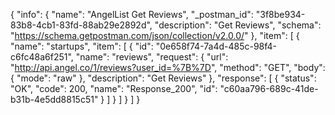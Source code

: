 {
  "info": {
    "name": "AngelList Get Reviews",
    "_postman_id": "3f8be934-83b8-4cb1-83fd-88ab29e2892d",
    "description": "Get Reviews",
    "schema": "https://schema.getpostman.com/json/collection/v2.0.0/"
  },
  "item": [
    {
      "name": "startups",
      "item": [
        {
          "id": "0e658f74-7a4d-485c-98f4-c6fc48a6f251",
          "name": "reviews",
          "request": {
            "url": "http://api.angel.co/1/reviews?user_id=%7B%7D",
            "method": "GET",
            "body": {
              "mode": "raw"
            },
            "description": "Get Reviews"
          },
          "response": [
            {
              "status": "OK",
              "code": 200,
              "name": "Response_200",
              "id": "c60aa796-689c-41de-b31b-4e5dd8815c51"
            }
          ]
        }
      ]
    }
  ]
}